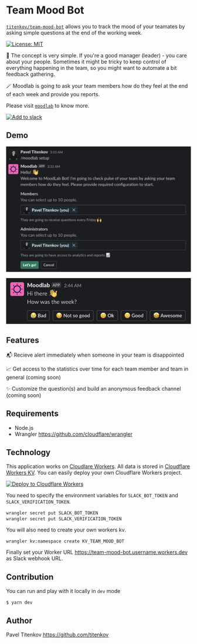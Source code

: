 # Team Mood Bot

[`titenkov/team-mood-bot`](https://github.com/titenkov/team-mood-bot) allows
you to track the mood of your teamates by asking simple questions at the end of the working week.

[![License: MIT](https://img.shields.io/badge/License-MIT-yellow.svg)](https://opensource.org/licenses/MIT)

🌈 The concept is very simple. If you're a good manager (leader) - you care about your people. Sometimes it might be tricky to keep control of everything happening in the team, so you might want to automate a bit feedback gathering.

🪄 Moodlab is going to ask your team members how do they feel at the end of each week and provide you reports.

Please visit [`moodlab`](https://moodlab.pages.dev) to know more.

[![Add to slack](https://platform.slack-edge.com/img/add_to_slack.png)](https://slack.com/oauth/v2/authorize?client_id=3594698470180.3624950044596&scope=chat:write,commands,im:write,team:read,users:read,users:read.email,im:read&user_scope=)

## Demo

![Slack screenshot 1](docs/slack-001.png)

![Slack screenshot 2](docs/slack-002.png)

## Features

📬 Recieve alert immediately when someone in your team is disappointed

📈 Get access to the statistics over time for each team member and team in general (coming soon)

✨ Customize the question(s) and build an anonymous feedback channel (coming soon)

## Requirements

* Node.js
* Wrangler <https://github.com/cloudflare/wrangler>

## Technology

This application works on [Cloudlare Workers](https://workers.cloudflare.com). All data is stored in [Cloudflare Workers KV](https://www.cloudflare.com/en-gb/products/workers-kv).
You can easily deploy your own Cloudflare Workers project.

[![Deploy to Cloudflare Workers](https://deploy.workers.cloudflare.com/button)](https://deploy.workers.cloudflare.com/?url=https://github.com/titenkov/team-mood-bot)

You need to specify the environment variables for `SLACK_BOT_TOKEN` and `SLACK_VERIFICATION_TOKEN`.

```
wrangler secret put SLACK_BOT_TOKEN
wrangler secret put SLACK_VERIFICATION_TOKEN
```

You will also need to create your own workers kv.

```
wrangler kv:namespace create KV_TEAM_MOOD_BOT
```

Finally set your Worker URL https://team-mood-bot.username.workers.dev as Slack webhook URL.

## Contribution

You can run and play with it locally in `dev` mode
~~~
$ yarn dev
~~~

## Author

Pavel Titenkov <https://github.com/titenkov>

